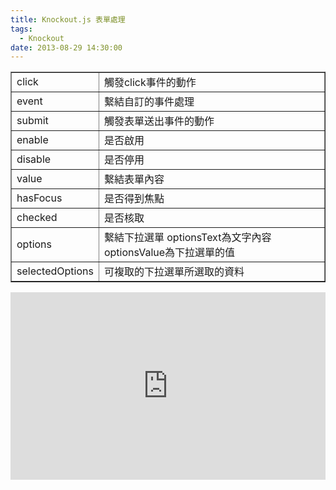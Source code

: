 ```yaml
---
title: Knockout.js 表單處理
tags:
  - Knockout
date: 2013-08-29 14:30:00
---
```


<div><table border="1">    <tbody><tr>            <td>click</td>            <td>觸發click事件的動作</td>        </tr><tr>            <td>event</td>            <td>繫結自訂的事件處理</td>        </tr><tr>            <td>submit</td>            <td>觸發表單送出事件的動作</td>        </tr><tr>            <td>enable</td>            <td>是否啟用</td>        </tr><tr>            <td>disable</td>            <td>是否停用</td>        </tr><tr>            <td>value</td>            <td>繫結表單內容</td>        </tr><tr>            <td>hasFocus</td>            <td>是否得到焦點</td>        </tr><tr>            <td>checked</td>            <td>是否核取</td>        </tr><tr>            <td>options</td>            <td>繫結下拉選單
optionsText為文字內容
optionsValue為下拉選單的值</td>        </tr><tr>            <td>selectedOptions</td>            <td>可複取的下拉選單所選取的資料</td>        </tr></tbody></table></div>
<div><iframe allowfullscreen="allowfullscreen" frameborder="0" height="300" src="http://jsfiddle.net/9nKKx/embedded/" width="100%"></iframe></div>